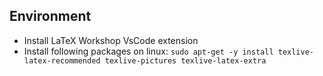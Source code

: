 ## Environment
- Install LaTeX Workshop VsCode extension
- Install following packages on linux: 
``sudo apt-get -y install texlive-latex-recommended texlive-pictures texlive-latex-extra``